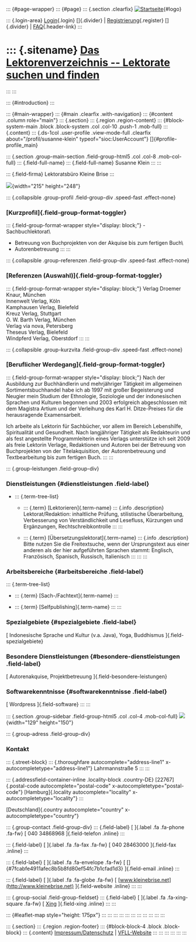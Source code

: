 ::: {#page-wrapper}
::: {#page}
::: {.section .clearfix}
[![Startseite](https://www.lektoren.de/sites/default/files/VfLL_logo.jpg)](/ "Startseite"){#logo}

::: {.login-area}
[Login](/user){.login} []{.divider} \|
[Registrierung](/user/register){.register} []{.divider} \|
[FAQ](/faq-page){.header-link}
:::

::: {.sitename}
[Das Lektorenverzeichnis -- Lektorate suchen und finden](/ "Startseite")
========================================================================
:::
:::

::: {#introduction}
:::

::: {#main-wrapper}
::: {#main .clearfix .with-navigation}
::: {#content .column role="main"}
::: {.section}
::: {.region .region-content}
::: {#block-system-main .block .block-system .col .col-10 .push-1 .mob-full}
::: {.content}
::: {.ds-1col .user-profile .view-mode-full .clearfix about="/profil/susanne-klein" typeof="sioc:UserAccount"}
[]{#profile-profile_main}

::: {.section .group-main-section .field-group-html5 .col .col-8 .mob-col-full}
::: {.field-full-name}
::: {.field-full-name}
Susanne Klein
:::
:::

::: {.field-firma}
Lektoratsbüro Kleine Brise
:::

![](https://www.lektoren.de/sites/default/files/styles/profile-image-full/public/users/profile_img/susanne_klein_portrait_vfll.jpg?itok=uF8U87d4){width="215"
height="248"}

::: {.collapsible .group-profil .field-group-div .speed-fast .effect-none}
### [Kurzprofil]{.field-group-format-toggler}

::: {.field-group-format-wrapper style="display: block;"}
\- Sachbuchlektorat\
- Betreuung von Buchprojekten von der Akquise bis zum fertigen Buch\
- Autorenbetreuung
:::
:::

::: {.collapsible .group-referenzen .field-group-div .speed-fast .effect-none}
### [Referenzen (Auswahl)]{.field-group-format-toggler}

::: {.field-group-format-wrapper style="display: block;"}
Verlag Droemer Knaur, München\
Innenwelt Verlag, Köln\
Kamphausen Verlag, Bielefeld\
Kreuz Verlag, Stuttgart\
O. W. Barth Verlag, München\
Verlag via nova, Petersberg\
Theseus Verlag, Bielefeld\
Windpferd Verlag, Oberstdorf
:::
:::

::: {.collapsible .group-kurzvita .field-group-div .speed-fast .effect-none}
### [Beruflicher Werdegang]{.field-group-format-toggler}

::: {.field-group-format-wrapper style="display: block;"}
Nach der Ausbildung zur Buchhändlerin und mehrjähriger Tätigkeit im
allgemeinen Sortimentsbuchhandel habe ich ab 1997 mit großer
Begeisterung und Neugier mein Studium der Ethnologie, Soziologie und der
indonesischen Sprachen und Kulturen begonnen und 2003 erfolgreich
abgeschlossen mit dem Magistra Artium und der Verleihung des Karl H.
Ditze-Preises für die herausragende Examensarbeit.

Ich arbeite als Lektorin für Sachbücher, vor allem im Bereich
Lebenshilfe, Spiritualität und Gesundheit. Nach langjähriger Tätigkeit
als Redakteurin und als fest angestellte Programmleiterin eines Verlags
unterstütze ich seit 2009 als freie Lektorin Verlage, Redaktionen und
Autoren bei der Betreuung von Buchprojekten von der Titelakquisition,
der Autorenbetreuung und Textbearbeitung bis zum fertigen Buch.
:::
:::

::: {.group-leistungen .field-group-div}
### Dienstleistungen {#dienstleistungen .field-label}

-   ::: {.term-tree-list}
    -   ::: {.term}
        [Lektorieren]{.term-name}
        ::: {.info .description}
        Lektorat/Redaktion: inhaltliche Prüfung, stilistische
        Überarbeitung, Verbesserung von Verständlichkeit und Lesefluss,
        Kürzungen und Ergänzungen, Rechtschreibkontrolle
        :::
        :::

    -   ::: {.term}
        [Übersetzungslektorat]{.term-name}
        ::: {.info .description}
        Bitte nutzen Sie die Freitextsuche, wenn der Ursprungstext aus
        einer anderen als der hier aufgeführten Sprachen stammt:
        Englisch, Französisch, Spanisch, Russisch, Italienisch
        :::
        :::
    :::

### Arbeitsbereiche {#arbeitsbereiche .field-label}

::: {.term-tree-list}
-   ::: {.term}
    [Sach-/Fachtext]{.term-name}
    :::

-   ::: {.term}
    [Selfpublishing]{.term-name}
    :::
:::

### Spezialgebiete {#spezialgebiete .field-label}

[ Indonesische Sprache und Kultur (v.a. Java), Yoga, Buddhismus
]{.field-spezialgebiete}

### Besondere Dienstleistungen {#besondere-dienstleistungen .field-label}

[ Autorenakquise, Projektbetreuung ]{.field-besondere-leistungen}

### Softwarekenntnisse {#softwarekenntnisse .field-label}

[ Wordpress ]{.field-software}
:::
:::

::: {.section .group-sidebar .field-group-html5 .col .col-4 .mob-col-full}
![](https://www.lektoren.de/sites/default/files/styles/logo/public/users/profile_logo/kleinebrise1.jpg?itok=sLTx9Fhl){width="129"
height="150"}

::: {.group-adress .field-group-div}
### Kontakt

::: {.street-block}
::: {.thoroughfare autocomplete="address-line1" x-autocompletetype="address-line1"}
Lahrmannstraße 5
:::
:::

::: {.addressfield-container-inline .locality-block .country-DE}
[22767]{.postal-code autocomplete="postal-code"
x-autocompletetype="postal-code"} [Hamburg]{.locality
autocomplete="locality" x-autocompletetype="locality"}
:::

[Deutschland]{.country autocomplete="country"
x-autocompletetype="country"}

::: {.group-contact .field-group-div}
::: {.field-label}
[ ]{.label .fa .fa-phone .fa-fw} [ 040 34868968 ]{.field-telefon
.inline}
:::

::: {.field-label}
[ ]{.label .fa .fa-fax .fa-fw} [ 040 28463000 ]{.field-fax .inline}
:::

::: {.field-label}
[ ]{.label .fa .fa-envelope .fa-fw} [
[]{#7fcabfe4911afec8b5b8fd80ef54fc7b1cfad1d3} ]{.field-email .inline}
:::

::: {.field-label}
[ ]{.label .fa .fa-globe .fa-fw} [
[www.kleinebrise.net](http://www.kleinebrise.net) ]{.field-website
.inline}
:::
:::

::: {.group-social .field-group-fieldset}
::: {.field-label}
[ ]{.label .fa .fa-xing-square .fa-fw} [
[Xing](https://www.xing.com/profile/Susanne_Klein45) ]{.field-xing
.inline}
:::
:::

::: {#leaflet-map style="height: 175px"}
:::
:::
:::
:::
:::
:::
:::
:::
:::
:::
:::

::: {.section}
::: {.region .region-footer}
::: {#block-block-4 .block .block-block}
::: {.content}
[Impressum/Datenschutz](/impressum) \|
[VFLL-Website](http://www.vfll.de)
:::
:::
:::
:::
:::
:::
